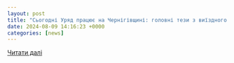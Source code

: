 ```yaml
---
layout: post
title: "Сьогодні Уряд працює на Чернігівщині: головні тези з виїздного засідання КМУ - МЕТА"
date: 2024-08-09 14:16:23 +0000
categories: [news]
---
```


[Читати далі](https://meta.ua/uk/news/politics/193787-sogodni-uryad-pratsyue-na-chernigivschini-golovni-tezi-z-viyizdnogo-zasidannya-kmu/)
